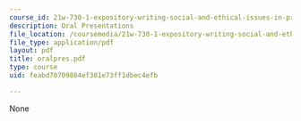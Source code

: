 ```yaml
---
course_id: 21w-730-1-expository-writing-social-and-ethical-issues-in-print-photography-and-film-fall-2005
description: Oral Presentations
file_location: /coursemedia/21w-730-1-expository-writing-social-and-ethical-issues-in-print-photography-and-film-fall-2005/feabd70709884ef381e73ff1dbec4efb_oralpres.pdf
file_type: application/pdf
layout: pdf
title: oralpres.pdf
type: course
uid: feabd70709884ef381e73ff1dbec4efb

---
```

None